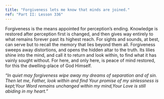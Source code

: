 ```yaml
---
title: "Forgiveness lets me know that minds are joined."
ref: "Part II: Lesson 336"
---
```


Forgiveness is the means appointed for perception’s ending. Knowledge is
restored after perception first is changed, and then gives way entirely
to what remains forever past its highest reach. For sights and sounds,
at best, can serve but to recall the memory that lies beyond them all.
Forgiveness sweeps away distortions, and opens the hidden altar to the
truth. Its lilies shine into the mind, and call it to return and look
within, to find what it has vainly sought without. For here, and only
here, is peace of mind restored, for this the dwelling-place of God
Himself.

*“In quiet may forgiveness wipe away my dreams of separation and of
sin. Then let me, Father, look within and find Your promise of my
sinlessness is kept;Your Word remains unchanged within my mind,Your Love
is still abiding in my heart.”*

